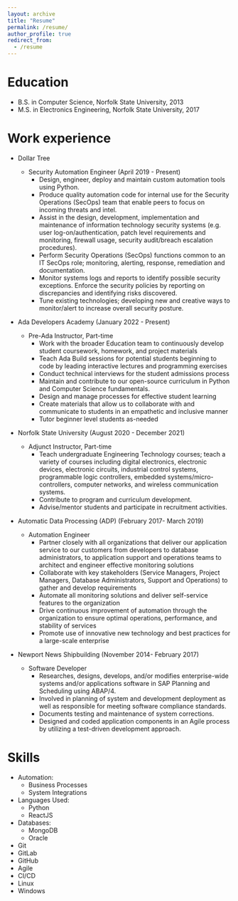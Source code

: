 ```yaml
---
layout: archive
title: "Resume"
permalink: /resume/
author_profile: true
redirect_from:
  - /resume
---
```


<!-- {% include base_path %} -->

Education
======
* B.S. in Computer Science, Norfolk State University, 2013
* M.S. in Electronics Engineering, Norfolk State University, 2017

Work experience
======
* Dollar Tree
  * Security Automation Engineer (April 2019 - Present)
    * Design, engineer, deploy and maintain custom automation tools using Python.
    * Produce quality automation code for internal use for the Security Operations (SecOps) team that enable peers to focus on incoming threats and intel. 
    * Assist in the design, development, implementation and maintenance of information technology security systems (e.g. user log-on/authentication, patch level requirements and monitoring, firewall usage, security audit/breach escalation procedures).
    *	Perform Security Operations (SecOps) functions common to an IT SecOps role; monitoring, alerting, response, remediation and documentation.
    * Monitor systems logs and reports to identify possible security exceptions.  Enforce the security policies by reporting on discrepancies and identifying risks discovered.
    * Tune existing technologies; developing new and creative ways to monitor/alert to increase overall security posture.

* Ada Developers Academy (January 2022 - Present)
  * Pre-Ada Instructor, Part-time
    * Work with the broader Education team to continuously develop student coursework, homework, and project materials
    * Teach Ada Build sessions for potential students beginning to code by leading interactive lectures and programming exercises
    * Conduct technical interviews for the student admissions process
    * Maintain and contribute to our open-source curriculum in Python and Computer Science fundamentals.
    *	Design and manage processes for effective student learning
    * Create materials that allow us to collaborate with and communicate to students in an empathetic and inclusive manner
    * Tutor beginner level students as-needed

* Norfolk State University (August 2020 - December 2021)
  * Adjunct Instructor, Part-time
    * Teach undergraduate Engineering Technology courses; teach a variety of courses including digital electronics, electronic devices, electronic circuits, industrial control systems, programmable logic controllers, embedded systems/micro-controllers, computer networks, and wireless communication systems.
    * Contribute to program and curriculum development.
    * Advise/mentor students and participate in recruitment activities.

* Automatic Data Processing (ADP) (February 2017- March 2019)
  * Automation Engineer
    * Partner closely with all organizations that deliver our application service to our customers from developers to database administrators, to application support and operations teams to architect and engineer effective monitoring solutions
    * Collaborate with key stakeholders (Service Managers, Project Managers, Database Administrators, Support and Operations) to gather and develop requirements
    * Automate all monitoring solutions and deliver self-service features to the organization
    * Drive continuous improvement of automation through the organization to ensure optimal operations, performance, and stability of services
    * Promote use of innovative new technology and best practices for a large-scale enterprise

* Newport News Shipbuilding (November 2014- February 2017)
  * Software Developer
    *	Researches, designs, develops, and/or modifies enterprise-wide systems and/or applications software in SAP Planning and Scheduling using ABAP/4. 
    * Involved in planning of system and development deployment as well as responsible for meeting software compliance standards. 
    * Documents testing and maintenance of system corrections.
    *	Designed and coded application components in an Agile process by utilizing a test-driven development approach.	

Skills
======
* Automation:
  * Business Processes
  * System Integrations
* Languages Used:
  * Python
  * ReactJS
* Databases:
  * MongoDB
  * Oracle
* Git
* GitLab
* GitHub
* Agile
* CI/CD
* Linux
* Windows


<!-- Publications
======
  <ul>{% for post in site.publications %}
    {% include archive-single-cv.html %}
  {% endfor %}</ul>
  
Talks
======
  <ul>{% for post in site.talks %}
    {% include archive-single-talk-cv.html %}
  {% endfor %}</ul>
  
Teaching
======
  <ul>{% for post in site.teaching %}
    {% include archive-single-cv.html %}
  {% endfor %}</ul>
  
Service and leadership
======
* Currently signed in to 43 different slack teams -->
